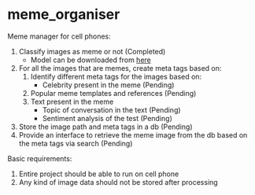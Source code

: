 # meme_organiser

Meme manager for cell phones:

1. Classify images as meme or not (Completed)
   - Model can be downloaded from [here](https://drive.google.com/file/d/1oU1E5LyGQVKDZzgueycjdE15W6kaVxet/view?usp=sharing)
2. For all the images that are memes, create meta tags based on:
	1. Identify different meta tags for the images based on:
		- Celebrity present in the meme (Pending)
	2. Popular meme templates and references (Pending)
	3. Text present in the meme
		- Topic of conversation in the text (Pending)
		- Sentiment analysis of the test (Pending)
3. Store the image path and meta tags in a db (Pending)
4. Provide an interface to retrieve the meme image from the db based on the meta tags via search (Pending)

Basic requirements:
1. Entire project should be able to run on cell phone
2. Any kind of image data should not be stored after processing
